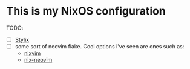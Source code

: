 # This is my NixOS configuration

TODO:  

- [ ] [Stylix](https://danth.github.io/stylix/index.html)
- [ ] some sort of neovim flake. Cool options i've seen are ones such as:
  - [nixvim](https://github.com/pta2002/nixvim)
  - [nix-neovim](https://github.com/syberant/nix-neovim)
